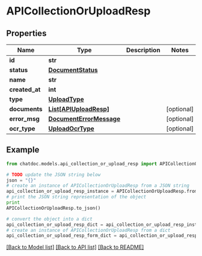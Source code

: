 # APICollectionOrUploadResp


## Properties
Name | Type | Description | Notes
------------ | ------------- | ------------- | -------------
**id** | **str** |  | 
**status** | [**DocumentStatus**](DocumentStatus.md) |  | 
**name** | **str** |  | 
**created_at** | **int** |  | 
**type** | [**UploadType**](UploadType.md) |  | 
**documents** | [**List[APIUploadResp]**](APIUploadResp.md) |  | [optional] 
**error_msg** | [**DocumentErrorMessage**](DocumentErrorMessage.md) |  | [optional] 
**ocr_type** | [**UploadOcrType**](UploadOcrType.md) |  | [optional] 

## Example

```python
from chatdoc.models.api_collection_or_upload_resp import APICollectionOrUploadResp

# TODO update the JSON string below
json = "{}"
# create an instance of APICollectionOrUploadResp from a JSON string
api_collection_or_upload_resp_instance = APICollectionOrUploadResp.from_json(json)
# print the JSON string representation of the object
print
APICollectionOrUploadResp.to_json()

# convert the object into a dict
api_collection_or_upload_resp_dict = api_collection_or_upload_resp_instance.to_dict()
# create an instance of APICollectionOrUploadResp from a dict
api_collection_or_upload_resp_form_dict = api_collection_or_upload_resp.from_dict(api_collection_or_upload_resp_dict)
```
[[Back to Model list]](../README.md#documentation-for-models) [[Back to API list]](../README.md#documentation-for-api-endpoints) [[Back to README]](../README.md)


